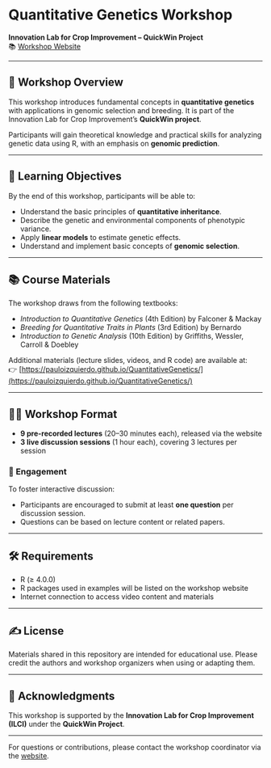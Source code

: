 # Quantitative Genetics Workshop  
**Innovation Lab for Crop Improvement – QuickWin Project**  
📚 [Workshop Website](https://pauloizquierdo.github.io/QuantitativeGenetics/)

---

## 🎯 Workshop Overview

This workshop introduces fundamental concepts in **quantitative genetics** with applications in genomic selection and breeding. It is part of the Innovation Lab for Crop Improvement’s **QuickWin project**.

Participants will gain theoretical knowledge and practical skills for analyzing genetic data using R, with an emphasis on **genomic prediction**.

---

## 🧠 Learning Objectives

By the end of this workshop, participants will be able to:
- Understand the basic principles of **quantitative inheritance**.
- Describe the genetic and environmental components of phenotypic variance.
- Apply **linear models** to estimate genetic effects.
- Understand and implement basic concepts of **genomic selection**.

---

## 📚 Course Materials

The workshop draws from the following textbooks:

- *Introduction to Quantitative Genetics* (4th Edition) by Falconer & Mackay  
- *Breeding for Quantitative Traits in Plants* (3rd Edition) by Bernardo  
- *Introduction to Genetic Analysis* (10th Edition) by Griffiths, Wessler, Carroll & Doebley  

Additional materials (lecture slides, videos, and R code) are available at:  
👉 [https://pauloizquierdo.github.io/QuantitativeGenetics/](https://pauloizquierdo.github.io/QuantitativeGenetics/)

---

## 🧑‍🏫 Workshop Format

- **9 pre-recorded lectures** (20–30 minutes each), released via the website  
- **3 live discussion sessions** (1 hour each), covering 3 lectures per session

### 💬 Engagement
To foster interactive discussion:
- Participants are encouraged to submit at least **one question** per discussion session.
- Questions can be based on lecture content or related papers.

---

## 🛠 Requirements

- R (≥ 4.0.0)
- R packages used in examples will be listed on the workshop website
- Internet connection to access video content and materials

---

## ✍️ License

Materials shared in this repository are intended for educational use. Please credit the authors and workshop organizers when using or adapting them.

---

## 🙌 Acknowledgments

This workshop is supported by the **Innovation Lab for Crop Improvement (ILCI)** under the **QuickWin Project**.

---

For questions or contributions, please contact the workshop coordinator via the [website](https://pauloizquierdo.github.io/QuantitativeGenetics/).

